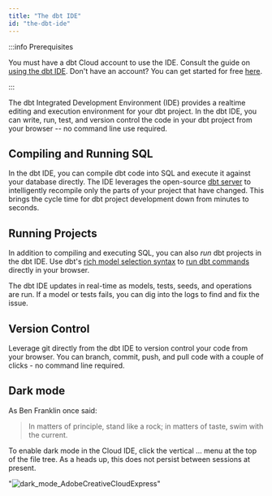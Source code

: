 ```yaml
---
title: "The dbt IDE"
id: "the-dbt-ide"
---
```



:::info Prerequisites

You must have a dbt Cloud account to use the IDE. Consult the guide on [using the dbt IDE](using-the-dbt-ide). Don't have an account? You can get started for free [here](https://www.getdbt.com/signup).

:::


The dbt Integrated Development Environment (IDE) provides a realtime editing and execution environment for your dbt project. In the dbt IDE, you can write, run, test, and version control the code in your dbt project from your browser -- no command line use required.

## Compiling and Running SQL

In the dbt IDE, you can compile dbt code into SQL and execute it against your database directly. The IDE leverages the open-source [dbt server](rpc) to intelligently recompile only the parts of your project that have changed. This brings the cycle time for dbt project development down from minutes to seconds.

<Lightbox src="/img/docs/dbt-cloud/d6a75a5-Screen_Shot_2019-11-05_at_9.04.02_PM.png" title="Executing dbt SQL in the browser"/>

## Running Projects

In addition to compiling and executing SQL, you can also *run* dbt projects in the dbt IDE. Use dbt's [rich model selection syntax](node-selection/syntax) to [run dbt commands](dbt-commands) directly in your browser.

The dbt IDE updates in real-time as models, tests, seeds, and operations are run. If a model or tests fails, you can dig into the logs to find and fix the issue.

<Lightbox src="/img/docs/dbt-cloud/50e939e-Screen_Shot_2019-11-05_at_9.08.38_PM.png" title="Running jobs and viewing results in the dbt IDE"/>

## Version Control

Leverage git directly from the dbt IDE to version control your code from your browser. You can branch, commit, push, and pull code with a couple of clicks - no command line required.

<Lightbox src="/img/docs/dbt-cloud/8959807-Screen_Shot_2019-11-05_at_9.15.46_PM.png" title="Creating a new git branch in the IDE"/>

## Dark mode
As Ben Franklin once said:

> In matters of principle, stand like a rock; in matters of taste, swim with the current.

<Lightbox src="/img/docs/dbt-cloud/7adcb15-Screen_Shot_2019-11-05_at_9.35.48_PM.png" title="Now with 205% more Dark"/>

To enable dark mode in the Cloud IDE, click the vertical … menu at the top of the file tree. As a heads up, this does not persist between sessions at present.

"![dark_mode_AdobeCreativeCloudExpress](https://user-images.githubusercontent.com/89008547/152340422-36c2ac79-bc6a-4993-ba0f-b39d04443601.gif)"
